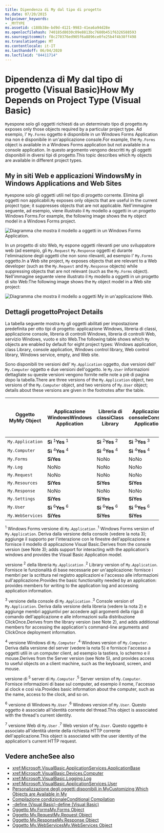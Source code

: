 ```yaml
---
title: Dipendenza di My dal tipo di progetto
ms.date: 07/20/2015
helpviewer_keywords:
- _MYTYPE
ms.assetid: c188b38e-bd9d-4121-9983-41ea6a94d28e
ms.openlocfilehash: 740185d8030c09e8813bc7680b451f6326588593
ms.sourcegitcommit: f8c270376ed905f6a8896ce0fe25b4f4b38ff498
ms.translationtype: MT
ms.contentlocale: it-IT
ms.lasthandoff: 06/04/2020
ms.locfileid: "84411714"
---
```

# <a name="how-my-depends-on-project-type-visual-basic"></a><span data-ttu-id="5564b-102">Dipendenza di My dal tipo di progetto (Visual Basic)</span><span class="sxs-lookup"><span data-stu-id="5564b-102">How My Depends on Project Type (Visual Basic)</span></span>

<span data-ttu-id="5564b-103">`My`espone solo gli oggetti richiesti da un determinato tipo di progetto.</span><span class="sxs-lookup"><span data-stu-id="5564b-103">`My` exposes only those objects required by a particular project type.</span></span> <span data-ttu-id="5564b-104">Ad esempio, l' `My.Forms` oggetto è disponibile in un Windows Forms Application ma non è disponibile in un'applicazione console.</span><span class="sxs-lookup"><span data-stu-id="5564b-104">For example, the `My.Forms` object is available in a Windows Forms application but not available in a console application.</span></span> <span data-ttu-id="5564b-105">In questo argomento vengono descritti `My` gli oggetti disponibili in diversi tipi di progetto.</span><span class="sxs-lookup"><span data-stu-id="5564b-105">This topic describes which `My` objects are available in different project types.</span></span>  
  
## <a name="my-in-windows-applications-and-web-sites"></a><span data-ttu-id="5564b-106">My in siti Web e applicazioni Windows</span><span class="sxs-lookup"><span data-stu-id="5564b-106">My in Windows Applications and Web Sites</span></span>  

 <span data-ttu-id="5564b-107">`My`espone solo gli oggetti utili nel tipo di progetto corrente. Elimina gli oggetti non applicabili.</span><span class="sxs-lookup"><span data-stu-id="5564b-107">`My` exposes only objects that are useful in the current project type; it suppresses objects that are not applicable.</span></span> <span data-ttu-id="5564b-108">Nell'immagine seguente, ad esempio, viene illustrato il `My` modello a oggetti in un progetto Windows Forms.</span><span class="sxs-lookup"><span data-stu-id="5564b-108">For example, the following image shows the `My` object model in a Windows Forms project.</span></span>  
  
 ![Diagramma che mostra il modello a oggetti in un Windows Forms Application.](./media/how-my-depends-on-project-type/my-object-model-windows-forms.png)  
  
 <span data-ttu-id="5564b-110">In un progetto di sito Web, `My` espone oggetti rilevanti per uno sviluppatore web (ad esempio, gli `My.Request` `My.Response` oggetti e) durante l'eliminazione degli oggetti che non sono rilevanti, ad esempio l' `My.Forms` oggetto.</span><span class="sxs-lookup"><span data-stu-id="5564b-110">In a Web site project, `My` exposes objects that are relevant to a Web developer (such as the `My.Request` and `My.Response` objects) while suppressing objects that are not relevant (such as the `My.Forms` object).</span></span> <span data-ttu-id="5564b-111">Nell'immagine seguente viene illustrato il `My` modello a oggetti in un progetto di sito Web:</span><span class="sxs-lookup"><span data-stu-id="5564b-111">The following image shows the `My` object model in a Web site project:</span></span>  
  
 ![Diagramma che mostra il modello a oggetti My in un'applicazione Web.](./media/how-my-depends-on-project-type/my-object-model-web.png)  
  
## <a name="project-details"></a><span data-ttu-id="5564b-113">Dettagli progetto</span><span class="sxs-lookup"><span data-stu-id="5564b-113">Project Details</span></span>  

 <span data-ttu-id="5564b-114">La tabella seguente mostra `My` gli oggetti abilitati per impostazione predefinita per otto tipi di progetto: applicazione Windows, libreria di classi, applicazione console, libreria di controlli Windows, libreria di controlli Web, servizio Windows, vuoto e sito Web.</span><span class="sxs-lookup"><span data-stu-id="5564b-114">The following table shows which `My` objects are enabled by default for eight project types: Windows application, class Library, console application, Windows control library, Web control library, Windows service, empty, and Web site.</span></span>  
  
 <span data-ttu-id="5564b-115">Sono disponibili tre versioni dell' `My.Application` oggetto, due versioni dell' `My.Computer` oggetto e due versioni dell'oggetto. le `My.User` informazioni dettagliate su queste versioni vengono fornite nelle note a piè di pagina dopo la tabella.</span><span class="sxs-lookup"><span data-stu-id="5564b-115">There are three versions of the `My.Application` object, two versions of the `My.Computer` object, and two versions of `My.User` object; details about these versions are given in the footnotes after the table.</span></span>  
  
|<span data-ttu-id="5564b-116">Oggetto My</span><span class="sxs-lookup"><span data-stu-id="5564b-116">My Object</span></span>|<span data-ttu-id="5564b-117">Applicazione Windows</span><span class="sxs-lookup"><span data-stu-id="5564b-117">Windows Application</span></span>|<span data-ttu-id="5564b-118">Libreria di classi</span><span class="sxs-lookup"><span data-stu-id="5564b-118">Class Library</span></span>|<span data-ttu-id="5564b-119">Applicazione console</span><span class="sxs-lookup"><span data-stu-id="5564b-119">Console Application</span></span>|<span data-ttu-id="5564b-120">Libreria di controlli Windows</span><span class="sxs-lookup"><span data-stu-id="5564b-120">Windows Control Library</span></span>|<span data-ttu-id="5564b-121">Libreria di controlli Web</span><span class="sxs-lookup"><span data-stu-id="5564b-121">Web Control Library</span></span>|<span data-ttu-id="5564b-122">Servizio Windows</span><span class="sxs-lookup"><span data-stu-id="5564b-122">Windows Service</span></span>|<span data-ttu-id="5564b-123">Vuoto</span><span class="sxs-lookup"><span data-stu-id="5564b-123">Empty</span></span>|<span data-ttu-id="5564b-124">Sito Web</span><span class="sxs-lookup"><span data-stu-id="5564b-124">Web Site</span></span>|  
|---|---|---|---|---|---|---|---|---|  
|`My.Application`|<span data-ttu-id="5564b-125">**Sì** <sup>1</sup></span><span class="sxs-lookup"><span data-stu-id="5564b-125">**Yes** <sup>1</sup></span></span>|<span data-ttu-id="5564b-126">**Sì** <sup>2</sup></span><span class="sxs-lookup"><span data-stu-id="5564b-126">**Yes** <sup>2</sup></span></span>|<span data-ttu-id="5564b-127">**Sì** <sup>3</sup></span><span class="sxs-lookup"><span data-stu-id="5564b-127">**Yes** <sup>3</sup></span></span>|<span data-ttu-id="5564b-128">**Sì** <sup>2</sup></span><span class="sxs-lookup"><span data-stu-id="5564b-128">**Yes** <sup>2</sup></span></span>|<span data-ttu-id="5564b-129">No</span><span class="sxs-lookup"><span data-stu-id="5564b-129">No</span></span>|<span data-ttu-id="5564b-130">**Sì** <sup>3</sup></span><span class="sxs-lookup"><span data-stu-id="5564b-130">**Yes** <sup>3</sup></span></span>|<span data-ttu-id="5564b-131">No</span><span class="sxs-lookup"><span data-stu-id="5564b-131">No</span></span>|<span data-ttu-id="5564b-132">No</span><span class="sxs-lookup"><span data-stu-id="5564b-132">No</span></span>|  
|`My.Computer`|<span data-ttu-id="5564b-133">**Sì** <sup>4</sup></span><span class="sxs-lookup"><span data-stu-id="5564b-133">**Yes** <sup>4</sup></span></span>|<span data-ttu-id="5564b-134">**Sì** <sup>4</sup></span><span class="sxs-lookup"><span data-stu-id="5564b-134">**Yes** <sup>4</sup></span></span>|<span data-ttu-id="5564b-135">**Sì** <sup>4</sup></span><span class="sxs-lookup"><span data-stu-id="5564b-135">**Yes** <sup>4</sup></span></span>|<span data-ttu-id="5564b-136">**Sì** <sup>4</sup></span><span class="sxs-lookup"><span data-stu-id="5564b-136">**Yes** <sup>4</sup></span></span>|<span data-ttu-id="5564b-137">**Sì** <sup>5</sup></span><span class="sxs-lookup"><span data-stu-id="5564b-137">**Yes** <sup>5</sup></span></span>|<span data-ttu-id="5564b-138">**Sì** <sup>4</sup></span><span class="sxs-lookup"><span data-stu-id="5564b-138">**Yes** <sup>4</sup></span></span>|<span data-ttu-id="5564b-139">No</span><span class="sxs-lookup"><span data-stu-id="5564b-139">No</span></span>|<span data-ttu-id="5564b-140">**Sì** <sup>5</sup></span><span class="sxs-lookup"><span data-stu-id="5564b-140">**Yes** <sup>5</sup></span></span>|  
|`My.Forms`|<span data-ttu-id="5564b-141">**Sì**</span><span class="sxs-lookup"><span data-stu-id="5564b-141">**Yes**</span></span>|<span data-ttu-id="5564b-142">No</span><span class="sxs-lookup"><span data-stu-id="5564b-142">No</span></span>|<span data-ttu-id="5564b-143">No</span><span class="sxs-lookup"><span data-stu-id="5564b-143">No</span></span>|<span data-ttu-id="5564b-144">**Sì**</span><span class="sxs-lookup"><span data-stu-id="5564b-144">**Yes**</span></span>|<span data-ttu-id="5564b-145">No</span><span class="sxs-lookup"><span data-stu-id="5564b-145">No</span></span>|<span data-ttu-id="5564b-146">No</span><span class="sxs-lookup"><span data-stu-id="5564b-146">No</span></span>|<span data-ttu-id="5564b-147">No</span><span class="sxs-lookup"><span data-stu-id="5564b-147">No</span></span>|<span data-ttu-id="5564b-148">No</span><span class="sxs-lookup"><span data-stu-id="5564b-148">No</span></span>|  
|`My.Log`|<span data-ttu-id="5564b-149">No</span><span class="sxs-lookup"><span data-stu-id="5564b-149">No</span></span>|<span data-ttu-id="5564b-150">No</span><span class="sxs-lookup"><span data-stu-id="5564b-150">No</span></span>|<span data-ttu-id="5564b-151">No</span><span class="sxs-lookup"><span data-stu-id="5564b-151">No</span></span>|<span data-ttu-id="5564b-152">No</span><span class="sxs-lookup"><span data-stu-id="5564b-152">No</span></span>|<span data-ttu-id="5564b-153">No</span><span class="sxs-lookup"><span data-stu-id="5564b-153">No</span></span>|<span data-ttu-id="5564b-154">No</span><span class="sxs-lookup"><span data-stu-id="5564b-154">No</span></span>|<span data-ttu-id="5564b-155">No</span><span class="sxs-lookup"><span data-stu-id="5564b-155">No</span></span>|<span data-ttu-id="5564b-156">**Sì**</span><span class="sxs-lookup"><span data-stu-id="5564b-156">**Yes**</span></span>|  
|`My.Request`|<span data-ttu-id="5564b-157">No</span><span class="sxs-lookup"><span data-stu-id="5564b-157">No</span></span>|<span data-ttu-id="5564b-158">No</span><span class="sxs-lookup"><span data-stu-id="5564b-158">No</span></span>|<span data-ttu-id="5564b-159">No</span><span class="sxs-lookup"><span data-stu-id="5564b-159">No</span></span>|<span data-ttu-id="5564b-160">No</span><span class="sxs-lookup"><span data-stu-id="5564b-160">No</span></span>|<span data-ttu-id="5564b-161">No</span><span class="sxs-lookup"><span data-stu-id="5564b-161">No</span></span>|<span data-ttu-id="5564b-162">No</span><span class="sxs-lookup"><span data-stu-id="5564b-162">No</span></span>|<span data-ttu-id="5564b-163">No</span><span class="sxs-lookup"><span data-stu-id="5564b-163">No</span></span>|<span data-ttu-id="5564b-164">**Sì**</span><span class="sxs-lookup"><span data-stu-id="5564b-164">**Yes**</span></span>|  
|`My.Resources`|<span data-ttu-id="5564b-165">**Sì**</span><span class="sxs-lookup"><span data-stu-id="5564b-165">**Yes**</span></span>|<span data-ttu-id="5564b-166">**Sì**</span><span class="sxs-lookup"><span data-stu-id="5564b-166">**Yes**</span></span>|<span data-ttu-id="5564b-167">**Sì**</span><span class="sxs-lookup"><span data-stu-id="5564b-167">**Yes**</span></span>|<span data-ttu-id="5564b-168">**Sì**</span><span class="sxs-lookup"><span data-stu-id="5564b-168">**Yes**</span></span>|<span data-ttu-id="5564b-169">**Sì**</span><span class="sxs-lookup"><span data-stu-id="5564b-169">**Yes**</span></span>|<span data-ttu-id="5564b-170">**Sì**</span><span class="sxs-lookup"><span data-stu-id="5564b-170">**Yes**</span></span>|<span data-ttu-id="5564b-171">No</span><span class="sxs-lookup"><span data-stu-id="5564b-171">No</span></span>|<span data-ttu-id="5564b-172">No</span><span class="sxs-lookup"><span data-stu-id="5564b-172">No</span></span>|  
|`My.Response`|<span data-ttu-id="5564b-173">No</span><span class="sxs-lookup"><span data-stu-id="5564b-173">No</span></span>|<span data-ttu-id="5564b-174">No</span><span class="sxs-lookup"><span data-stu-id="5564b-174">No</span></span>|<span data-ttu-id="5564b-175">No</span><span class="sxs-lookup"><span data-stu-id="5564b-175">No</span></span>|<span data-ttu-id="5564b-176">No</span><span class="sxs-lookup"><span data-stu-id="5564b-176">No</span></span>|<span data-ttu-id="5564b-177">No</span><span class="sxs-lookup"><span data-stu-id="5564b-177">No</span></span>|<span data-ttu-id="5564b-178">No</span><span class="sxs-lookup"><span data-stu-id="5564b-178">No</span></span>|<span data-ttu-id="5564b-179">No</span><span class="sxs-lookup"><span data-stu-id="5564b-179">No</span></span>|<span data-ttu-id="5564b-180">**Sì**</span><span class="sxs-lookup"><span data-stu-id="5564b-180">**Yes**</span></span>|  
|`My.Settings`|<span data-ttu-id="5564b-181">**Sì**</span><span class="sxs-lookup"><span data-stu-id="5564b-181">**Yes**</span></span>|<span data-ttu-id="5564b-182">**Sì**</span><span class="sxs-lookup"><span data-stu-id="5564b-182">**Yes**</span></span>|<span data-ttu-id="5564b-183">**Sì**</span><span class="sxs-lookup"><span data-stu-id="5564b-183">**Yes**</span></span>|<span data-ttu-id="5564b-184">**Sì**</span><span class="sxs-lookup"><span data-stu-id="5564b-184">**Yes**</span></span>|<span data-ttu-id="5564b-185">**Sì**</span><span class="sxs-lookup"><span data-stu-id="5564b-185">**Yes**</span></span>|<span data-ttu-id="5564b-186">**Sì**</span><span class="sxs-lookup"><span data-stu-id="5564b-186">**Yes**</span></span>|<span data-ttu-id="5564b-187">No</span><span class="sxs-lookup"><span data-stu-id="5564b-187">No</span></span>|<span data-ttu-id="5564b-188">No</span><span class="sxs-lookup"><span data-stu-id="5564b-188">No</span></span>|  
|`My.User`|<span data-ttu-id="5564b-189">**Sì** <sup>6</sup></span><span class="sxs-lookup"><span data-stu-id="5564b-189">**Yes** <sup>6</sup></span></span>|<span data-ttu-id="5564b-190">**Sì** <sup>6</sup></span><span class="sxs-lookup"><span data-stu-id="5564b-190">**Yes** <sup>6</sup></span></span>|<span data-ttu-id="5564b-191">**Sì** <sup>6</sup></span><span class="sxs-lookup"><span data-stu-id="5564b-191">**Yes** <sup>6</sup></span></span>|<span data-ttu-id="5564b-192">**Sì** <sup>6</sup></span><span class="sxs-lookup"><span data-stu-id="5564b-192">**Yes** <sup>6</sup></span></span>|<span data-ttu-id="5564b-193">**Sì** <sup>7</sup></span><span class="sxs-lookup"><span data-stu-id="5564b-193">**Yes** <sup>7</sup></span></span>|<span data-ttu-id="5564b-194">**Sì** <sup>6</sup></span><span class="sxs-lookup"><span data-stu-id="5564b-194">**Yes** <sup>6</sup></span></span>|<span data-ttu-id="5564b-195">No</span><span class="sxs-lookup"><span data-stu-id="5564b-195">No</span></span>|<span data-ttu-id="5564b-196">**Sì** <sup>7</sup></span><span class="sxs-lookup"><span data-stu-id="5564b-196">**Yes** <sup>7</sup></span></span>|  
|`My.WebServices`|<span data-ttu-id="5564b-197">**Sì**</span><span class="sxs-lookup"><span data-stu-id="5564b-197">**Yes**</span></span>|<span data-ttu-id="5564b-198">**Sì**</span><span class="sxs-lookup"><span data-stu-id="5564b-198">**Yes**</span></span>|<span data-ttu-id="5564b-199">**Sì**</span><span class="sxs-lookup"><span data-stu-id="5564b-199">**Yes**</span></span>|<span data-ttu-id="5564b-200">**Sì**</span><span class="sxs-lookup"><span data-stu-id="5564b-200">**Yes**</span></span>|<span data-ttu-id="5564b-201">**Sì**</span><span class="sxs-lookup"><span data-stu-id="5564b-201">**Yes**</span></span>|<span data-ttu-id="5564b-202">**Sì**</span><span class="sxs-lookup"><span data-stu-id="5564b-202">**Yes**</span></span>|<span data-ttu-id="5564b-203">No</span><span class="sxs-lookup"><span data-stu-id="5564b-203">No</span></span>|<span data-ttu-id="5564b-204">No</span><span class="sxs-lookup"><span data-stu-id="5564b-204">No</span></span>|  
  
 <span data-ttu-id="5564b-205"><sup>1</sup> Windows Forms versione di `My.Application` .</span><span class="sxs-lookup"><span data-stu-id="5564b-205"><sup>1</sup> Windows Forms version of `My.Application`.</span></span> <span data-ttu-id="5564b-206">Deriva dalla versione della console (vedere la nota 3); aggiunge il supporto per l'interazione con le finestre dell'applicazione e fornisce il modello di applicazione Visual Basic.</span><span class="sxs-lookup"><span data-stu-id="5564b-206">Derives from the console version (see Note 3); adds support for interacting with the application's windows and provides the Visual Basic Application model.</span></span>  
  
 <span data-ttu-id="5564b-207">versione <sup>2</sup> della libreria `My.Application` .</span><span class="sxs-lookup"><span data-stu-id="5564b-207"><sup>2</sup> Library version of `My.Application`.</span></span> <span data-ttu-id="5564b-208">Fornisce le funzionalità di base necessarie per un'applicazione: fornisce i membri per la scrittura nel registro applicazioni e l'accesso alle informazioni sull'applicazione.</span><span class="sxs-lookup"><span data-stu-id="5564b-208">Provides the basic functionality needed by an application: provides members for writing to the application log and accessing application information.</span></span>  
  
 <span data-ttu-id="5564b-209"><sup>3</sup> versione della console di `My.Application` .</span><span class="sxs-lookup"><span data-stu-id="5564b-209"><sup>3</sup> Console version of `My.Application`.</span></span> <span data-ttu-id="5564b-210">Deriva dalla versione della libreria (vedere la nota 2) e aggiunge membri aggiuntivi per accedere agli argomenti della riga di comando dell'applicazione e alle informazioni sulla distribuzione ClickOnce.</span><span class="sxs-lookup"><span data-stu-id="5564b-210">Derives from the library version (see Note 2), and adds additional members for accessing the application's command-line arguments and ClickOnce deployment information.</span></span>  
  
 <span data-ttu-id="5564b-211"><sup>4</sup> versione Windows di `My.Computer` .</span><span class="sxs-lookup"><span data-stu-id="5564b-211"><sup>4</sup> Windows version of `My.Computer`.</span></span> <span data-ttu-id="5564b-212">Deriva dalla versione del server (vedere la nota 5) e fornisce l'accesso a oggetti utili in un computer client, ad esempio la tastiera, lo schermo e il mouse.</span><span class="sxs-lookup"><span data-stu-id="5564b-212">Derives from the Server version (see Note 5), and provides access to useful objects on a client machine, such as the keyboard, screen, and mouse.</span></span>  
  
 <span data-ttu-id="5564b-213">versione di <sup>5</sup> server di `My.Computer` .</span><span class="sxs-lookup"><span data-stu-id="5564b-213"><sup>5</sup> Server version of `My.Computer`.</span></span> <span data-ttu-id="5564b-214">Fornisce informazioni di base sul computer, ad esempio il nome, l'accesso al clock e così via.</span><span class="sxs-lookup"><span data-stu-id="5564b-214">Provides basic information about the computer, such as the name, access to the clock, and so on.</span></span>  
  
 <span data-ttu-id="5564b-215"><sup>6</sup> versione di Windows `My.User` .</span><span class="sxs-lookup"><span data-stu-id="5564b-215"><sup>6</sup> Windows version of `My.User`.</span></span> <span data-ttu-id="5564b-216">Questo oggetto è associato all'identità corrente del thread.</span><span class="sxs-lookup"><span data-stu-id="5564b-216">This object is associated with the thread's current identity.</span></span>  
  
 <span data-ttu-id="5564b-217"><sup>7</sup> versione Web di `My.User` .</span><span class="sxs-lookup"><span data-stu-id="5564b-217"><sup>7</sup> Web version of `My.User`.</span></span> <span data-ttu-id="5564b-218">Questo oggetto è associato all'identità utente della richiesta HTTP corrente dell'applicazione.</span><span class="sxs-lookup"><span data-stu-id="5564b-218">This object is associated with the user identity of the application's current HTTP request.</span></span>  
  
## <a name="see-also"></a><span data-ttu-id="5564b-219">Vedere anche</span><span class="sxs-lookup"><span data-stu-id="5564b-219">See also</span></span>

- <xref:Microsoft.VisualBasic.ApplicationServices.ApplicationBase>
- <xref:Microsoft.VisualBasic.Devices.Computer>
- <xref:Microsoft.VisualBasic.Logging.Log>
- <xref:Microsoft.VisualBasic.ApplicationServices.User>
- [<span data-ttu-id="5564b-220">Personalizzazione degli oggetti disponibili in My</span><span class="sxs-lookup"><span data-stu-id="5564b-220">Customizing Which Objects are Available in My</span></span>](../customizing-extending-my/customizing-which-objects-are-available-in-my.md)
- [<span data-ttu-id="5564b-221">Compilazione condizionale</span><span class="sxs-lookup"><span data-stu-id="5564b-221">Conditional Compilation</span></span>](../../programming-guide/program-structure/conditional-compilation.md)
- [<span data-ttu-id="5564b-222">-define (Visual Basic)</span><span class="sxs-lookup"><span data-stu-id="5564b-222">-define (Visual Basic)</span></span>](../../reference/command-line-compiler/define.md)
- [<span data-ttu-id="5564b-223">Oggetto My.Forms</span><span class="sxs-lookup"><span data-stu-id="5564b-223">My.Forms Object</span></span>](../../language-reference/objects/my-forms-object.md)
- [<span data-ttu-id="5564b-224">Oggetto My.Request</span><span class="sxs-lookup"><span data-stu-id="5564b-224">My.Request Object</span></span>](../../language-reference/objects/my-request-object.md)
- [<span data-ttu-id="5564b-225">Oggetto My.Response</span><span class="sxs-lookup"><span data-stu-id="5564b-225">My.Response Object</span></span>](../../language-reference/objects/my-response-object.md)
- [<span data-ttu-id="5564b-226">Oggetto My.WebServices</span><span class="sxs-lookup"><span data-stu-id="5564b-226">My.WebServices Object</span></span>](../../language-reference/objects/my-webservices-object.md)
